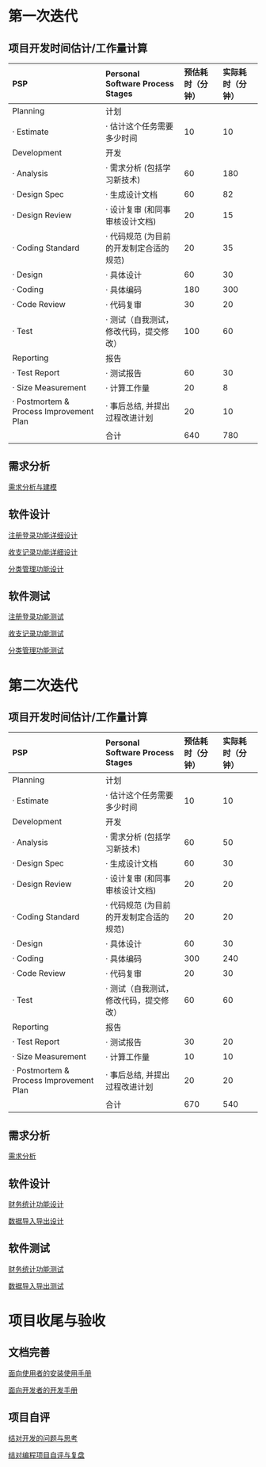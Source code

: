 # 第一次迭代

## 项目开发时间估计/工作量计算

| PSP                                     | Personal Software Process Stages | 预估耗时（分钟） | 实际耗时（分钟） |
|:----------------------------------------|:---------------------------------|:---------|:---------|
| Planning                                | 计划                               |          |          |
| · Estimate                              | · 估计这个任务需要多少时间                   | 10       | 10       |
| Development                             | 开发                               |          |          |
| · Analysis                              | · 需求分析 (包括学习新技术)                 | 60       | 180      |
| · Design Spec                           | · 生成设计文档                         | 60       | 82       |
| · Design Review                         | · 设计复审 (和同事审核设计文档)               | 20       | 15       |
| · Coding Standard                       | · 代码规范 (为目前的开发制定合适的规范)           | 20       | 35       |
| · Design                                | · 具体设计                           | 60       | 30       |
| · Coding                                | · 具体编码                           | 180      | 300      |
| · Code Review                           | · 代码复审                           | 30       | 20       |
| · Test                                  | · 测试（自我测试，修改代码，提交修改）             | 100      | 60       |
| Reporting                               | 报告                               |          |          |
| · Test Report                           | · 测试报告                           | 60       | 30       |
| · Size Measurement                      | · 计算工作量                          | 20       | 8        |
| · Postmortem & Process Improvement Plan | · 事后总结, 并提出过程改进计划                | 20       | 10       |
|                                         | 合计                               | 640      | 780      |

## 需求分析

[需求分析与建模](https://se.bitcs.net.cn/se2024/finance/finance-05/-/wikis/第一次迭代/需求分析与建模)

## 软件设计

[注册登录功能详细设计](https://se.bitcs.net.cn/se2024/finance/finance-05/-/wikis/第一次迭代/注册登录功能详细设计)

[收支记录功能详细设计](https://se.bitcs.net.cn/se2024/finance/finance-05/-/wikis/第一次迭代/收支记录功能详细设计)

[分类管理功能设计](https://se.bitcs.net.cn/se2024/finance/finance-05/-/wikis/第一次迭代/分类管理功能设计)

## 软件测试

[注册登录功能测试](https://se.bitcs.net.cn/se2024/finance/finance-05/-/wikis/第一次迭代/注册登录功能测试)

[收支记录功能测试](https://se.bitcs.net.cn/se2024/finance/finance-05/-/wikis/第一次迭代/收支记录功能测试)

[分类管理功能测试](https://se.bitcs.net.cn/se2024/finance/finance-05/-/wikis/第一次迭代/分类管理功能测试)

# 第二次迭代

## 项目开发时间估计/工作量计算

| PSP                                     | Personal Software Process Stages | 预估耗时（分钟） | 实际耗时（分钟） |
|:----------------------------------------|:---------------------------------|:---------|:---------|
| Planning                                | 计划                               |          |          |
| · Estimate                              | · 估计这个任务需要多少时间                   | 10       | 10       |
| Development                             | 开发                               |          |          |
| · Analysis                              | · 需求分析 (包括学习新技术)                 | 60       | 50       |
| · Design Spec                           | · 生成设计文档                         | 60       | 30       |
| · Design Review                         | · 设计复审 (和同事审核设计文档)               | 20       | 20       |
| · Coding Standard                       | · 代码规范 (为目前的开发制定合适的规范)           | 20       | 20       |
| · Design                                | · 具体设计                           | 60       | 30       |
| · Coding                                | · 具体编码                           | 300      | 240      |
| · Code Review                           | · 代码复审                           | 20       | 30       |
| · Test                                  | · 测试（自我测试，修改代码，提交修改）             | 60       | 60       |
| Reporting                               | 报告                               |          |          |
| · Test Report                           | · 测试报告                           | 30       | 20       |
| · Size Measurement                      | · 计算工作量                          | 10       | 10       |
| · Postmortem & Process Improvement Plan | · 事后总结, 并提出过程改进计划                | 20       | 20       |
|                                         | 合计                               | 670      | 540      |

## 需求分析

[需求分析](https://se.bitcs.net.cn/se2024/finance/finance-05/-/wikis/第二次迭代/需求分析)

## 软件设计

[财务统计功能设计](https://se.bitcs.net.cn/se2024/finance/finance-05/-/wikis/第二次迭代/财务统计功能设计)

[数据导入导出设计](https://se.bitcs.net.cn/se2024/finance/finance-05/-/wikis/第二次迭代/数据导入导出设计)

## 软件测试

[财务统计功能测试](https://se.bitcs.net.cn/se2024/finance/finance-05/-/wikis/第二次迭代/财务统计功能测试)

[数据导入导出测试](https://se.bitcs.net.cn/se2024/finance/finance-05/-/wikis/第二次迭代/数据导入导出测试)

# 项目收尾与验收

## 文档完善

[面向使用者的安装使用手册](https://se.bitcs.net.cn/se2024/finance/finance-05/-/wikis/项目收尾与验收/文档完善/面向使用者的安装使用手册)

[面向开发者的开发手册](https://se.bitcs.net.cn/se2024/finance/finance-05/-/wikis/项目收尾与验收/文档完善/面向开发者的开发手册)

## 项目自评

[结对开发的问题与思考](https://se.bitcs.net.cn/se2024/finance/finance-05/-/wikis/项目收尾与验收/项目自评/结对开发的问题与思考)

[结对编程项目自评与复盘](https://se.bitcs.net.cn/se2024/finance/finance-05/-/wikis/项目收尾与验收/项目自评/结对编程项目自评与复盘)